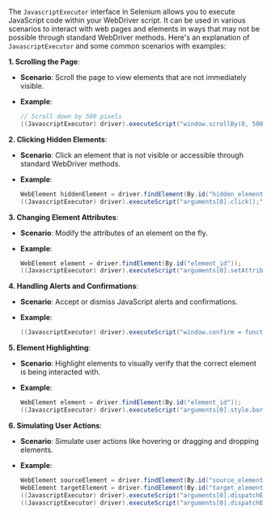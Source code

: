 The `JavascriptExecutor` interface in Selenium allows you to execute JavaScript code within your WebDriver script. It can be used in various scenarios to interact with web pages and elements in ways that may not be possible through standard WebDriver methods. Here's an explanation of `JavascriptExecutor` and some common scenarios with examples:

**1. Scrolling the Page**:

- **Scenario**: Scroll the page to view elements that are not immediately visible.
- **Example**:

   ```java
   // Scroll down by 500 pixels
   ((JavascriptExecutor) driver).executeScript("window.scrollBy(0, 500);");
   ```

**2. Clicking Hidden Elements**:

- **Scenario**: Click an element that is not visible or accessible through standard WebDriver methods.
- **Example**:

   ```java
   WebElement hiddenElement = driver.findElement(By.id("hidden_element"));
   ((JavascriptExecutor) driver).executeScript("arguments[0].click();", hiddenElement);
   ```

**3. Changing Element Attributes**:

- **Scenario**: Modify the attributes of an element on the fly.
- **Example**:

   ```java
   WebElement element = driver.findElement(By.id("element_id"));
   ((JavascriptExecutor) driver).executeScript("arguments[0].setAttribute('attributeName', 'attributeValue');", element);
   ```

**4. Handling Alerts and Confirmations**:

- **Scenario**: Accept or dismiss JavaScript alerts and confirmations.
- **Example**:

   ```java
   ((JavascriptExecutor) driver).executeScript("window.confirm = function() { return true; }");
   ```

**5. Element Highlighting**:

- **Scenario**: Highlight elements to visually verify that the correct element is being interacted with.
- **Example**:

   ```java
   WebElement element = driver.findElement(By.id("element_id"));
   ((JavascriptExecutor) driver).executeScript("arguments[0].style.border='2px solid red'", element);
   ```

**6. Simulating User Actions**:

- **Scenario**: Simulate user actions like hovering or dragging and dropping elements.
- **Example**:

   ```java
   WebElement sourceElement = driver.findElement(By.id("source_element"));
   WebElement targetElement = driver.findElement(By.id("target_element"));
   ((JavascriptExecutor) driver).executeScript("arguments[0].dispatchEvent(new MouseEvent('mousedown', {bubbles: true}));", sourceElement);
   ((JavascriptExecutor) driver).executeScript("arguments[0].dispatchEvent(new MouseEvent('mouseup', {bubbles: true}));", targetElement);
   ```
